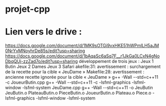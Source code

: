 # projet-cpp
# Lien vers le drive : 
https://docs.google.com/document/d/1MK9sOTGi9vxHKE51hWPmlLH5aJM0NrYvMNoyhrDe85s/edit?usp=sharing
https://docs.google.com/document/d/1bAqaSc6aSq7F__r1JkGa0LCxN4gNoDbqQUj-zzZad7o/edit?usp=sharing
développement de trois  jeux : 
Jeux 1 Butin 
Jeux 2 Dames
Jeux 3 Safari
akefile:31: avertissement : surchargement de la recette pour la cible « JeuDame »
Makefile:28: avertissement : ancienne recette ignorée pour la cible « JeuDame »
g++ -Wall --std=c++11  -c JoueurButin.cpp
g++ -Wall --std=c++11  -c -lsfml-graphics -lsfml-window -lsfml-system JeuDame.cpp
g++ -Wall --std=c++11  -o JeuButin JeuButin.o PlateauButin.o PieceButin.o JoueurButin.o Plateau.o Piece.o -lsfml-graphics -lsfml-window -lsfml-system
